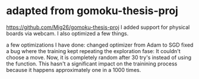# adapted from gomoku-thesis-proj
https://github.com/Mig26/gomoku-thesis-proj
I added support for physical boards via webcam. I also optimized a few things.

a few optimizations I have done:
changed optimizer from Adam to SGD
fixed a bug where the training kept repeating the exploration fase: It couldn't choose a move. Now, it is completely random after 30 try's instead of using the function. This hasn't a significant impact on the trainining process because it happens approximately one in a 1000 times.


